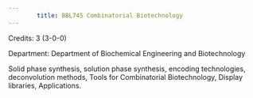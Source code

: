```yaml
---
        title: BBL745 Combinatorial Biotechnology
---
```

Credits: 3 (3-0-0)

Department: Department of Biochemical Engineering and Biotechnology

Solid phase synthesis, solution phase synthesis, encoding technologies, deconvolution methods, Tools for Combinatorial Biotechnology, Display libraries, Applications.